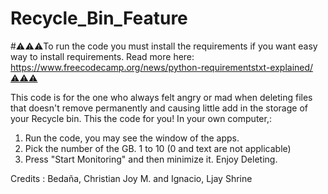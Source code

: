 # Recycle_Bin_Feature

#⚠️⚠️⚠️To run the code you must install the requirements if you want easy way to install requirements. Read more here: https://www.freecodecamp.org/news/python-requirementstxt-explained/⚠️⚠️⚠️


This code is for the one who always felt angry or mad when deleting files that doesn't remove permanently and causing little add in the storage of your Recycle bin. This the code for you!
In your own computer,:
1. Run the code, you may see the window of the apps.
2. Pick the number of the GB. 1 to 10 (0 and text are not applicable)
3. Press "Start Monitoring" and then minimize it. Enjoy Deleting.

Credits : Bedaña, Christian Joy M. and Ignacio, Ljay Shrine
